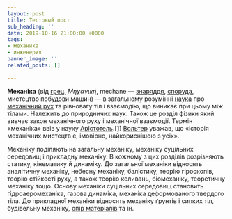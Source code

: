 ```yaml
---
layout: post
title: Тестовый пост
sub_heading: ''
date: 2019-10-16 21:00:00 +0000
tags:
- механика
- инженерия
banner_image: ''
related_posts: []

---
```

**Механіка** (від [грец.](https://uk.wikipedia.org/wiki/%D0%93%D1%80%D0%B5%D1%86%D1%8C%D0%BA%D0%B0_%D0%BC%D0%BE%D0%B2%D0%B0 "Грецька мова") _Μηχανική_, mechane — [знаряддя](https://uk.wikipedia.org/wiki/%D0%97%D0%BD%D0%B0%D1%80%D1%8F%D0%B4%D0%B4%D1%8F "Знаряддя"), [споруда](https://uk.wikipedia.org/wiki/%D0%A1%D0%BF%D0%BE%D1%80%D1%83%D0%B4%D0%B0 "Споруда"), мистецтво побудови машин) — в загальному розумінні [наука](https://uk.wikipedia.org/wiki/%D0%9D%D0%B0%D1%83%D0%BA%D0%B0 "Наука") про [механічний рух](https://uk.wikipedia.org/wiki/%D0%A0%D1%83%D1%85_(%D0%BC%D0%B5%D1%85%D0%B0%D0%BD%D1%96%D0%BA%D0%B0) "Рух (механіка)") та рівновагу тіл і взаємодію, що виникає при цьому між тілами. Належить до природничих наук. Також це розділ фізики який вивчає закон механічного руху і механічної взаємодії. Термін «механіка» ввів у науку [Арістотель](https://uk.wikipedia.org/wiki/%D0%90%D1%80%D1%96%D1%81%D1%82%D0%BE%D1%82%D0%B5%D0%BB%D1%8C "Арістотель").[\[1\]](https://uk.wikipedia.org/wiki/%D0%9C%D0%B5%D1%85%D0%B0%D0%BD%D1%96%D0%BA%D0%B0#cite_note-1) [Вольтер](https://uk.wikipedia.org/wiki/%D0%92%D0%BE%D0%BB%D1%8C%D1%82%D0%B5%D1%80 "Вольтер") уважав, що «історія механічних мистецтв є, імовірно, найкориснішою з усіх».

Механіку поділяють на загальну механіку, механіку суцільних середовищ і прикладну механіку. В кожному з цих розділів розрізняють статику, кінематику й динаміку. До загальної механіки відносять аналітичну механіку, небесну механіку, балістику, теорію гіроскопів, теорію стійкості руху, а також теорію коливань, біомеханіку, теоретичну механіку тощо. Основу механіки суцільних середовищ становить гідроаеромеханіка, газова динаміка, механіка деформованого твердого тіла. До прикладної механіки відносять механіку ґрунтів і сипких тіл, будівельну механіку, [опір матеріалів](https://uk.wikipedia.org/wiki/%D0%9E%D0%BF%D1%96%D1%80_%D0%BC%D0%B0%D1%82%D0%B5%D1%80%D1%96%D0%B0%D0%BB%D1%96%D0%B2 "Опір матеріалів") та ін.